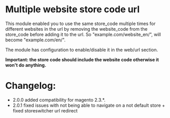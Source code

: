 # Multiple website store code url
This module enabled you to use the same store_code multiple times for different websites in the url by removing the website_code from the store_code before adding it to the url. So "example.com/website_en/", will become "example.com/en/".

The module has configuration to enable/disable it in the web/url section.
 
**Important: the store code should include the website code otherwise it won't do anything.**

# Changelog:
- 2.0.0 added compatibility for magento 2.3.*.
- 2.0.1 fixed issues with not being able to navigate on a not default store + fixed storeswitcher url redirect
